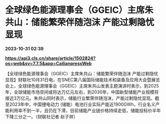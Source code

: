 # 全球绿色能源理事会（GGEIC）主席朱共山：储能繁荣伴随泡沫 产能过剩隐忧显现

**2023-10-31 02:39**

**https://api3.cls.cn/share/article/1502824?os=web&sv=7.7.5&app=CailianpressWeb**

【全球绿色能源理事会（GGEIC）主席朱共山：储能繁荣伴随泡沫 产能过剩隐忧显现】财联社10月31日电，在SNEC第八届国际储能技术和装备及应用大会暨展览会上，全球绿色能源理事会（GGEIC）主席朱共山发表主题演讲时表示，到2025年，全球储能市场空间或将达万亿元左右，到2030年，中国新型储能产业规模将接近3万亿元。朱共山同时表示，储能行业繁荣伴随泡沫，产能过剩隐忧显现。截至2023年中，中国锂电动力 (储能）电池行业实际产能近1900GWh，行业名义产能利用率不到一半，且仍在下滑，目前储能产业链价格持续走低，储能投标价半年下降三分之一。（财联社记者 赵子祥）